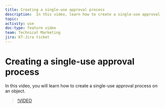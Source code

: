 ```yaml
---
title: Creating a single-use approval process
description:  In this video, learn how to create a single-use approval process on an object.
topic:
activity: use
doc-type: feature video
team: Technical Marketing
jira: KT-Jira ticket
---
```

# Creating a single-use approval process

In this video, you will learn how to create a single-use approval process on an object.

>[!VIDEO](https://video.tv.adobe.com/v/335225/?quality=12&learn=on)
